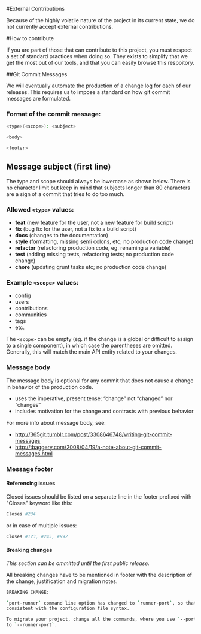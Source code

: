 #External Contributions

Because of the highly volatile nature of the project in its current state, we
do not currently accept external contributions.

#How to contribute

If you are part of those that can contribute to this project, you must respect
a set of standard practices when doing so. They exists to simplify that we get
the most out of our tools, and that you can easily browse this respoitory.

##Git Commit Messages

We will eventually automate the production of a change log for each of our
releases. This requires us to impose a standard on how git commit messages are
formulated.

### Format of the commit message:
```bash
<type>(<scope>): <subject>

<body>

<footer>
```

## Message subject (first line)
The type and scope should always be lowercase as shown below. There is no
character limit but keep in mind that subjects longer than 80 characters are a
sign of a commit that tries to do too much.

### Allowed `<type>` values:
* **feat** (new feature for the user, not a new feature for build script)
* **fix** (bug fix for the user, not a fix to a build script)
* **docs** (changes to the documentation)
* **style** (formatting, missing semi colons, etc; no production code change)
* **refactor** (refactoring production code, eg. renaming a variable)
* **test** (adding missing tests, refactoring tests; no production code change)
* **chore** (updating grunt tasks etc; no production code change)

### Example `<scope>` values:
* config
* users
* contributions
* communities
* tags
* etc.

The `<scope>` can be empty (eg. if the change is a global or difficult to
assign to a single component), in which case the parentheses are omitted.
Generally, this will match the main API entity related to your changes.

### Message body
The message body is optional for any commit that does not cause a change in
behavior of the production code.

* uses the imperative, present tense: “change” not “changed” nor “changes”
* includes motivation for the change and contrasts with previous behavior

For more info about message body, see:

* http://365git.tumblr.com/post/3308646748/writing-git-commit-messages
* http://tbaggery.com/2008/04/19/a-note-about-git-commit-messages.html

### Message footer
#### Referencing issues
Closed issues should be listed on a separate line in the footer prefixed with
"Closes" keyword like this:
```bash
Closes #234
```
or in case of multiple issues:
```bash
Closes #123, #245, #992
```

#### Breaking changes
_This section can be ommitted until the first public release._
  
All breaking changes have to be mentioned in footer with the description of the
change, justification and migration notes.
```bash
BREAKING CHANGE:

`port-runner` command line option has changed to `runner-port`, so that it is
consistent with the configuration file syntax.

To migrate your project, change all the commands, where you use `--port-runner`
to `--runner-port`.
```